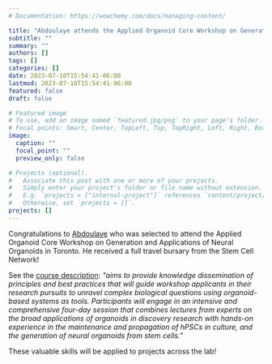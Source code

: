 ```yaml
---
# Documentation: https://wowchemy.com/docs/managing-content/

title: "Abdoulaye attends the Applied Organoid Core Workshop on Generation and Applications of Neural Organoids in Toronto"
subtitle: ""
summary: ""
authors: []
tags: []
categories: []
date: 2023-07-10T15:54:41-06:00
lastmod: 2023-07-10T15:54:41-06:00
featured: false
draft: false

# Featured image
# To use, add an image named `featured.jpg/png` to your page's folder.
# Focal points: Smart, Center, TopLeft, Top, TopRight, Left, Right, BottomLeft, Bottom, BottomRight.
image:
  caption: ""
  focal_point: ""
  preview_only: false

# Projects (optional).
#   Associate this post with one or more of your projects.
#   Simply enter your project's folder or file name without extension.
#   E.g. `projects = ["internal-project"]` references `content/project/deep-learning/index.md`.
#   Otherwise, set `projects = []`.
projects: []
---
```

Congratulations to [Abdoulaye](/author/abdoulaye-diarra) who was selected to attend the Applied Organoid Core Workshop on Generation and Applications of Neural Organoids in Toronto. He received a full travel bursary from the Stem Cell Network! <i class="fa-solid fa-hands-clapping"></i>

See the [course description](https://sites.google.com/view/apoc-organoid-workshop/home): *"aims to provide knowledge dissemination of principles and best practices that will guide workshop applicants in their research pursuits to unravel complex biological questions using organoid-based systems as tools. 
Participants will engage in an intensive and comprehensive four-day session that combines lectures from experts on the broad applications of organoids in discovery research with hands-on experience in the maintenance and propagation of hPSCs in culture, and the generation of neural organoids from stem cells."*

These valuable skills will be applied to projects across the lab!
